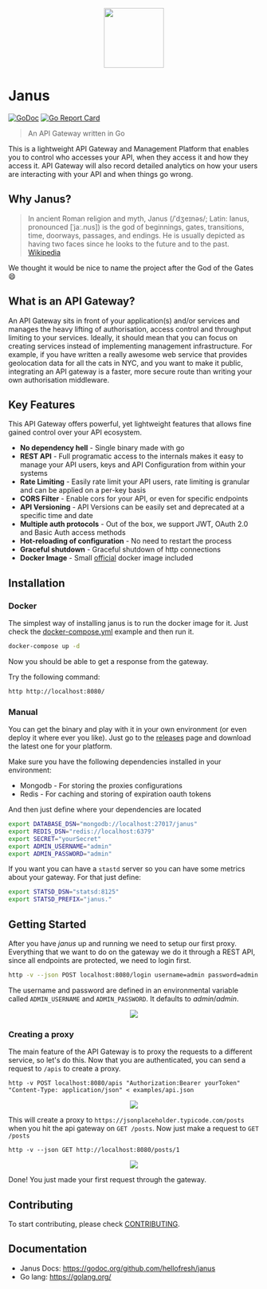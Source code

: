 <p align="center">
  <a href="https://hellofresh.com">
    <img width="120" src="https://www.hellofresh.de/images/hellofresh/press/HelloFresh_Logo.png">
  </a>
</p>

# Janus

[![GoDoc](https://godoc.org/github.com/hellofresh/janus?status.svg)](https://godoc.org/github.com/hellofresh/janus)
[![Go Report Card](https://goreportcard.com/badge/github.com/hellofresh/janus)](https://goreportcard.com/report/github.com/hellofresh/janus)

> An API Gateway written in Go

This is a lightweight API Gateway and Management Platform that enables you to control who accesses your API,
when they access it and how they access it. API Gateway will also record detailed analytics on how your
users are interacting with your API and when things go wrong.

## Why Janus?

> In ancient Roman religion and myth, Janus (/ˈdʒeɪnəs/; Latin: Ianus, pronounced [ˈjaː.nus]) is the god of beginnings,
gates, transitions, time, doorways, passages, and endings. He is usually depicted as having two faces since he
looks to the future and to the past. [Wikipedia](https://en.wikipedia.org/wiki/Janus)

We thought it would be nice to name the project after the God of the Gates :smile:

## What is an API Gateway?

An API Gateway sits in front of your application(s) and/or services and manages the heavy lifting of authorisation,
access control and throughput limiting to your services. Ideally, it should mean that you can focus on creating
services instead of implementing management infrastructure. For example, if you have written a really awesome
web service that provides geolocation data for all the cats in NYC, and you want to make it public,
integrating an API gateway is a faster, more secure route than writing your own authorisation middleware.

## Key Features

This API Gateway offers powerful, yet lightweight features that allows fine gained control over your API ecosystem.

* **No dependency hell** - Single binary made with go
* **REST API** - Full programatic access to the internals makes it easy to manage your API users, keys and API Configuration from within your systems
* **Rate Limiting** - Easily rate limit your API users, rate limiting is granular and can be applied on a per-key basis
* **CORS Filter** - Enable cors for your API, or even for specific endpoints
* **API Versioning** - API Versions can be easily set and deprecated at a specific time and date
* **Multiple auth protocols** - Out of the box, we support JWT, OAuth 2.0 and Basic Auth access methods
* **Hot-reloading of configuration** - No need to restart the process
* **Graceful shutdown** - Graceful shutdown of http connections
* **Docker Image** - Small [official](https://quay.io/repository/hellofresh/janus) docker image included

## Installation

### Docker

The simplest way of installing janus is to run the docker image for it. Just check the [docker-compose.yml](ci/assets/docker-compose.yml)
example and then run it.

```sh
docker-compose up -d
```

Now you should be able to get a response from the gateway. 

Try the following command:

```sh
http http://localhost:8080/
```

### Manual

You can get the binary and play with it in your own environment (or even deploy it where ever you like).
Just go to the [releases](https://github.com/hellofresh/janus/releases) page and download the latest one for your platform.

Make sure you have the following dependencies installed in your environment:

 - Mongodb - For storing the proxies configurations
 - Redis - For caching and storing of expiration oauth tokens

And then just define where your dependencies are located

```sh
export DATABASE_DSN="mongodb://localhost:27017/janus"
export REDIS_DSN="redis://localhost:6379"
export SECRET="yourSecret"
export ADMIN_USERNAME="admin"
export ADMIN_PASSWORD="admin"
```

If you want you can have a `stastd` server so you can have some metrics about your gateway. For that just define:

```sh
export STATSD_DSN="statsd:8125"
export STATSD_PREFIX="janus."
```

## Getting Started

After you have *janus* up and running we need to setup our first proxy. Everything that we want to do on the gateway
we do it through a REST API, since all endpoints are protected, we need to login first.

```sh
http -v --json POST localhost:8080/login username=admin password=admin
```

The username and password are defined in an environmental variable called `ADMIN_USERNAME` and `ADMIN_PASSWORD`. It defaults to *admin*/*admin*.

<p align="center">
  <a href="http://g.recordit.co/dDjkyDKobL.gif">
    <img src="http://g.recordit.co/dDjkyDKobL.gif">
  </a>
</p>


### Creating a proxy

The main feature of the API Gateway is to proxy the requests to a different service, so let's do this.
Now that you are authenticated, you can send a request to `/apis` to create a proxy.

```
http -v POST localhost:8080/apis "Authorization:Bearer yourToken" "Content-Type: application/json" < examples/api.json
```

<p align="center">
  <a href="http://g.recordit.co/Hi7SX8s5IA.gif">
    <img src="http://g.recordit.co/Hi7SX8s5IA.gif">
  </a>
</p>

This will create a proxy to `https://jsonplaceholder.typicode.com/posts` when you hit the api gateway on `GET /posts`.
Now just make a request to `GET /posts`

```
http -v --json GET http://localhost:8080/posts/1
```
<p align="center">
  <a href="http://g.recordit.co/vufeMjwEfg.gif">
    <img src="http://g.recordit.co/vufeMjwEfg.gif">
  </a>
</p>

Done! You just made your first request through the gateway.

## Contributing

To start contributing, please check [CONTRIBUTING](CONTRIBUTING.md).

## Documentation

* Janus Docs: https://godoc.org/github.com/hellofresh/janus
* Go lang: https://golang.org/